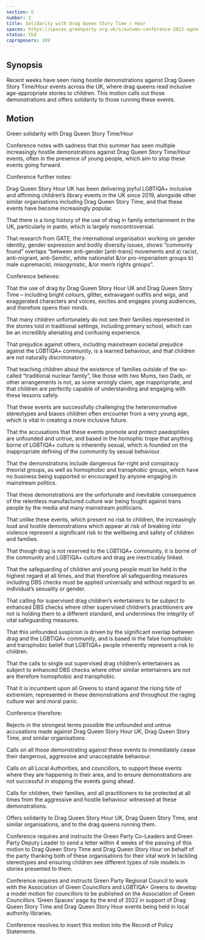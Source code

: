 ```yaml
---
section: G
number: 2
title: Solidarity with Drag Queen Story Time / Hour
spaces: https://spaces.greenparty.org.uk/s/autumn-conference-2022-agenda-forum/?contentId=98042
status: tbd
coproposers: 189
---
```

## Synopsis
Recent weeks have seen rising hostile demonstrations against Drag Queen Story Time/Hour events across the UK, where drag queens read inclusive age-appropriate stories to children. This motion calls out those demonstrations and offers solidarity to those running these events.

## Motion
Green solidarity with Drag Queen Story Time/Hour

Conference notes with sadness that this summer has seen multiple increasingly hostile demonstrations against Drag Queen Story Time/Hour events, often in the presence of young people, which aim to stop these events going forward.

Conference further notes:

Drag Queen Story Hour UK has been delivering joyful LGBTIQA+ inclusive and affirming children’s library events in the UK since 2019, alongside other similar organisations including Drag Queen Story Time, and that these events have become increasingly popular.

That there is a long history of the use of drag in family entertainment in the UK, particularly in panto, which is largely noncontroversial.

That research from GATE, the international organisation working on gender identity, gender expression and bodily diversity issues, shows “commonly found” overlaps “between anti-gender [anti-trans] movements and a) racist, anti-migrant, anti-Semitic, white nationalist &/or pro-imperialism groups b) male supremacist, misogynistic, &/or men’s rights groups”.

Conference believes:

That the use of drag by Drag Queen Story Hour UK and Drag Queen Story Time – including bright colours, glitter, extravagant outfits and wigs, and exaggerated characters and voices, excites and engages young audiences, and therefore opens their minds.

That many children unfortunately do not see their families represented in the stories told in traditional settings, including primary school, which can be an incredibly alienating and confusing experience.

That prejudice against others, including mainstream societal prejudice against the LGBTIQA+ community, is a learned behaviour, and that children are not naturally discriminatory.

That teaching children about the existence of families outside of the so-called “traditional nuclear family”, like those with two Mums, two Dads, or other arrangements is not, as some wrongly claim, age inappropriate, and that children are perfectly capable of understanding and engaging with these lessons safely.

That these events are successfully challenging the heteronormative stereotypes and biases children often encounter from a very young age, which is vital in creating a more inclusive future.

That the accusations that these events promote and protect paedophiles are unfounded and untrue, and based in the homophic trope that anything borne of LGBTIQA+ culture is inherently sexual, which is founded on the inappropriate defining of the community by sexual behaviour.

That the demonstrations include dangerous far-right and conspiracy theorist groups, as well as homophobic and transphobic groups, which have no business being supported or encouraged by anyone engaging in mainstream politics.

That these demonstrations are the unfortunate and inevitable consequence of the relentless manufactured culture war being fought against trans people by the media and many mainstream politicians.

That unlike these events, which present no risk to children, the increasingly loud and hostile demonstrations which appear at risk of breaking into violence represent a significant risk to the wellbeing and safety of children and families.

That though drag is not reserved to the LGBTIQA+ community, it is borne of the community and LGBTIQA+ culture and drag are inextricably linked.

That the safeguarding of children and young people must be held in the highest regard at all times, and that therefore all safeguarding measures including DBS checks must be applied universally and without regard to an individual’s sexuality or gender.

That calling for supervised drag children’s entertainers to be subject to enhanced DBS checks where other supervised children’s practitioners are not is holding them to a different standard, and undermines the integrity of vital safeguarding measures.

That this unfounded suspicion is driven by the significant overlap between drag and the LGBTIQA+ community, and is based in the false homophobic and transphobic belief that LGBTIQA+ people inherently represent a risk to children.

That the calls to single out supervised drag children’s entertainers as subject to enhanced DBS checks where other similar entertainers are not are therefore homophobic and transphobic.

That it is incumbent upon all Greens to stand against the rising tide of extremism, represented in these demonstrations and throughout the raging culture war and moral panic.

Conference therefore:

Rejects in the strongest terms possible the unfounded and untrue accusations made against Drag Queen Story Hour UK, Drag Queen Story Time, and similar organisations.

Calls on all those demonstrating against these events to immediately cease their dangerous, aggressive and unacceptable behaviour.

Calls on all Local Authorities, and councillors, to support these events where they are happening in their area, and to ensure demonstrations are not successful in stopping the events going ahead.

Calls for children, their families, and all practitioners to be protected at all times from the aggressive and hostile behaviour witnessed at these demonstrations.

Offers solidarity to Drag Queen Story Hour UK, Drag Queen Story Time, and similar organisations, and to the drag queens running them.

Conference requires and instructs the Green Party Co-Leaders and Green Party Deputy Leader to send a letter within 4 weeks of the passing of this motion to Drag Queen Story Time and Drag Queen Story Hour on behalf of the party thanking both of these organisations for their vital work in tackling stereotypes and ensuring children see different types of role models in stories presented to them.

Conference requires and instructs Green Party Regional Council to work with the Association of Green Councillors and LGBTIQA+ Greens to develop a model motion for councillors to be published on the Association of Green Councillors ‘Green Spaces’ page by the end of 2022 in support of Drag Queen Story Time and Drag Queen Story Hour events being held in local authority libraries.

Conference resolves to insert this motion into the Record of Policy Statements.
